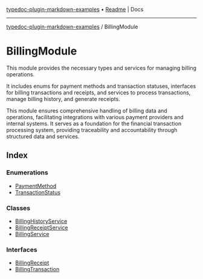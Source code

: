 [typedoc-plugin-markdown-examples](../README.md) • [Readme](../README.md) \| Docs

***

[typedoc-plugin-markdown-examples](../modules.md) / BillingModule

# BillingModule

This module provides the necessary types and services for managing billing operations.

It includes enums for payment methods and transaction statuses, interfaces for billing transactions and receipts,
and services to process transactions, manage billing history, and generate receipts.

This module ensures comprehensive handling of billing data and operations, facilitating integrations with various payment providers and internal systems. It serves as a foundation for the financial transaction processing system, providing traceability and accountability through structured data and services.

## Index

### Enumerations

- [PaymentMethod](enumerations/PaymentMethod.md)
- [TransactionStatus](enumerations/TransactionStatus.md)

### Classes

- [BillingHistoryService](classes/BillingHistoryService.md)
- [BillingReceiptService](classes/BillingReceiptService.md)
- [BillingService](classes/BillingService.md)

### Interfaces

- [BillingReceipt](interfaces/BillingReceipt.md)
- [BillingTransaction](interfaces/BillingTransaction.md)
